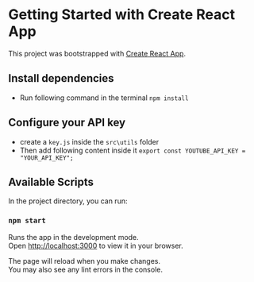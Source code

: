 # Getting Started with Create React App

This project was bootstrapped with [Create React App](https://github.com/facebook/create-react-app).

## Install dependencies

- Run following command in the terminal
  `npm install`

## Configure your API key

- create a `key.js` inside the `src\utils` folder
- Then add following content inside it
  `export const YOUTUBE_API_KEY = "YOUR_API_KEY";`

## Available Scripts

In the project directory, you can run:

### `npm start`

Runs the app in the development mode.\
Open [http://localhost:3000](http://localhost:3000) to view it in your browser.

The page will reload when you make changes.\
You may also see any lint errors in the console.

